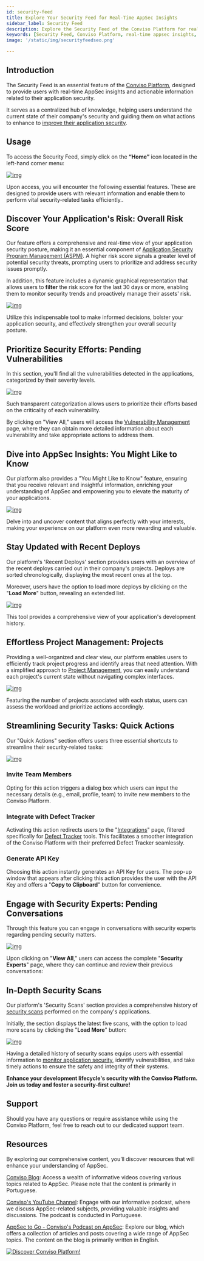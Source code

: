 ```yaml
---
id: security-feed
title: Explore Your Security Feed for Real-Time AppSec Insights
sidebar_label: Security Feed
description: Explore the Security Feed of the Conviso Platform for real-time insights on application security. Stay informed about pending vulnerabilities, recent deploys, and overall risk scores.
keywords: [Security Feed, Conviso Platform, real-time appsec insights, application security, overall risk score, ASPM, proactive risk management]
image: '/static/img/securityfeedseo.png'

---
```

## Introduction

The Security Feed is an essential feature of the [Conviso Platform](https://cta-service-cms2.hubspot.com/web-interactives/public/v1/track/redirect?encryptedPayload=AVxigLKtcWzoFbzpyImNNQsXC9S54LjJuklwM39zNd7hvSoR%2FVTX%2FXjNdqdcIIDaZwGiNwYii5hXwRR06puch8xINMyL3EXxTMuSG8Le9if9juV3u%2F%2BX%2FCKsCZN1tLpW39gGnNpiLedq%2BrrfmYxgh8G%2BTcRBEWaKasQ%3D&webInteractiveContentId=125788977029&portalId=5613826), designed to provide users with real-time AppSec insights and actionable information related to their application security.

It serves as a centralized hub of knowledge, helping users understand the current state of their company's security and guiding them on what actions to enhance to [improve their application security](https://blog.convisoappsec.com/afinal-o-que-e-seguranca-de-aplicacoes/). 

## Usage
To access the Security Feed, simply click on the **“Home”** icon located in the left-hand corner menu:

[![img](../../static/img/security-feed-img1.png "Clipping of a screenshot of the Conviso Platform showing the Access Security Feed to  real-time appsec insights.")](https://cta-service-cms2.hubspot.com/web-interactives/public/v1/track/redirect?encryptedPayload=AVxigLKtcWzoFbzpyImNNQsXC9S54LjJuklwM39zNd7hvSoR%2FVTX%2FXjNdqdcIIDaZwGiNwYii5hXwRR06puch8xINMyL3EXxTMuSG8Le9if9juV3u%2F%2BX%2FCKsCZN1tLpW39gGnNpiLedq%2BrrfmYxgh8G%2BTcRBEWaKasQ%3D&webInteractiveContentId=125788977029&portalId=5613826)


Upon access, you will encounter the following essential features. These are designed to provide users with relevant information and enable them to perform vital security-related tasks efficiently..

## Discover Your Application's Risk: Overall Risk Score

Our feature offers a comprehensive and real-time view of your application security posture, making it an essential component of [Application Security Program Management (ASPM)](https://cta-service-cms2.hubspot.com/web-interactives/public/v1/track/redirect?encryptedPayload=AVxigLKtcWzoFbzpyImNNQsXC9S54LjJuklwM39zNd7hvSoR%2FVTX%2FXjNdqdcIIDaZwGiNwYii5hXwRR06puch8xINMyL3EXxTMuSG8Le9if9juV3u%2F%2BX%2FCKsCZN1tLpW39gGnNpiLedq%2BrrfmYxgh8G%2BTcRBEWaKasQ%3D&webInteractiveContentId=125788977029&portalId=5613826). A higher risk score signals a greater level of potential security threats, prompting users to prioritize and address security issues promptly. 

In addition, this feature includes a dynamic graphical representation that allows users to **filter** the risk score for the last 30 days or more, enabling them to monitor security trends and proactively manage their assets' risk. 


[![img](../../static/img/security-feed-img2.png "Clipping of a screenshot of the Conviso Platform showing the Prioritize Security Efforts.")](https://cta-service-cms2.hubspot.com/web-interactives/public/v1/track/redirect?encryptedPayload=AVxigLKtcWzoFbzpyImNNQsXC9S54LjJuklwM39zNd7hvSoR%2FVTX%2FXjNdqdcIIDaZwGiNwYii5hXwRR06puch8xINMyL3EXxTMuSG8Le9if9juV3u%2F%2BX%2FCKsCZN1tLpW39gGnNpiLedq%2BrrfmYxgh8G%2BTcRBEWaKasQ%3D&webInteractiveContentId=125788977029&portalId=5613826)

Utilize this indispensable tool to make informed decisions, bolster your application security, and effectively strengthen your overall security posture.

## Prioritize Security Efforts: Pending Vulnerabilities

In this section, you'll find all the vulnerabilities detected in the applications, categorized by their severity levels. 

[![img](../../static/img/security-feed-img3.png "Clipping of a screenshot of the Conviso Platform showing the Pending Vulnerabilities.")](https://cta-service-cms2.hubspot.com/web-interactives/public/v1/track/redirect?encryptedPayload=AVxigLKtcWzoFbzpyImNNQsXC9S54LjJuklwM39zNd7hvSoR%2FVTX%2FXjNdqdcIIDaZwGiNwYii5hXwRR06puch8xINMyL3EXxTMuSG8Le9if9juV3u%2F%2BX%2FCKsCZN1tLpW39gGnNpiLedq%2BrrfmYxgh8G%2BTcRBEWaKasQ%3D&webInteractiveContentId=125788977029&portalId=5613826)

Such transparent categorization allows users to prioritize their efforts based on the criticality of each vulnerability. 

By clicking on "View All," users will access the [Vulnerability Management](../general/vulnerabilities_management.md) page, where they can obtain more detailed information about each vulnerability and take appropriate actions to address them.

## Dive into AppSec Insights: You Might Like to Know

Our platform also provides a "You Might Like to Know" feature, ensuring that you receive relevant and insightful information, enriching your understanding of AppSec and empowering you to elevate the maturity of your applications. 

[![img](../../static/img/security-feed-img4.png "Clipping of a screenshot of the Conviso Platform showing the You Might Like to Know to discover relevant content to elevate your application's security.")](https://cta-service-cms2.hubspot.com/web-interactives/public/v1/track/redirect?encryptedPayload=AVxigLKtcWzoFbzpyImNNQsXC9S54LjJuklwM39zNd7hvSoR%2FVTX%2FXjNdqdcIIDaZwGiNwYii5hXwRR06puch8xINMyL3EXxTMuSG8Le9if9juV3u%2F%2BX%2FCKsCZN1tLpW39gGnNpiLedq%2BrrfmYxgh8G%2BTcRBEWaKasQ%3D&webInteractiveContentId=125788977029&portalId=5613826)

Delve into and uncover content that aligns perfectly with your interests, making your experience on our platform even more rewarding and valuable.

## Stay Updated with Recent Deploys

Our platform's 'Recent Deploys' section  provides users with an overview of the recent deploys carried out in their company's projects. Deploys are sorted chronologically, displaying the most recent ones at the top. 

Moreover, users have the option to load more deploys by clicking on the "**Load More**" button, revealing an extended list. 

[![img](../../static/img/security-feed-img5.png "Clipping of a screenshot of the Conviso Platform showing the Deploys to  stay updated with recent Deploys.")](https://cta-service-cms2.hubspot.com/web-interactives/public/v1/track/redirect?encryptedPayload=AVxigLKtcWzoFbzpyImNNQsXC9S54LjJuklwM39zNd7hvSoR%2FVTX%2FXjNdqdcIIDaZwGiNwYii5hXwRR06puch8xINMyL3EXxTMuSG8Le9if9juV3u%2F%2BX%2FCKsCZN1tLpW39gGnNpiLedq%2BrrfmYxgh8G%2BTcRBEWaKasQ%3D&webInteractiveContentId=125788977029&portalId=5613826)

This tool provides a comprehensive view of your application's development history.

## Effortless Project Management: Projects

Providing a well-organized and clear view, our platform enables users to efficiently track project progress and identify areas that need attention. With a simplified approach to [Project Management](../general/projects_management.md), you can easily understand each project's current state without navigating complex interfaces. 

[![img](../../static/img/security-feed-img6.png "Clipping of a screenshot of the Conviso Platform showing the Projects to organize and track project progress with ease.")](https://cta-service-cms2.hubspot.com/web-interactives/public/v1/track/redirect?encryptedPayload=AVxigLKtcWzoFbzpyImNNQsXC9S54LjJuklwM39zNd7hvSoR%2FVTX%2FXjNdqdcIIDaZwGiNwYii5hXwRR06puch8xINMyL3EXxTMuSG8Le9if9juV3u%2F%2BX%2FCKsCZN1tLpW39gGnNpiLedq%2BrrfmYxgh8G%2BTcRBEWaKasQ%3D&webInteractiveContentId=125788977029&portalId=5613826)

Featuring the number of projects associated with each status, users can assess the workload and prioritize actions accordingly.

## Streamlining Security Tasks: Quick Actions

Our "Quick Actions" section offers users three essential shortcuts to streamline their security-related tasks:

[![img](../../static/img/security-feed-img7.png "Clipping of a screenshot of the Conviso Platform showing the Quick Actions to offer shortcuts to streamline security-related tasks.")](https://cta-service-cms2.hubspot.com/web-interactives/public/v1/track/redirect?encryptedPayload=AVxigLKtcWzoFbzpyImNNQsXC9S54LjJuklwM39zNd7hvSoR%2FVTX%2FXjNdqdcIIDaZwGiNwYii5hXwRR06puch8xINMyL3EXxTMuSG8Le9if9juV3u%2F%2BX%2FCKsCZN1tLpW39gGnNpiLedq%2BrrfmYxgh8G%2BTcRBEWaKasQ%3D&webInteractiveContentId=125788977029&portalId=5613826)

### Invite Team Members

Opting for this action triggers a dialog box which users can input the necessary details (e.g., email, profile, team) to invite new members to the Conviso Platform.

### Integrate with Defect Tracker

Activating this action redirects users to the "[Integrations](../integrations/integrations_intro.md)" page, filtered specifically for [Defect Tracker](../integrations/integrations_intro.md) tools. This facilitates a smoother integration of the Conviso Platform with their preferred Defect Tracker seamlessly.

### Generate API Key

Choosing this action instantly generates an API Key for users. The pop-up window that appears after clicking this action provides the user with the API Key and offers a "**Copy to Clipboard**" button for convenience. 

## Engage with Security Experts: Pending Conversations

Through this feature you can engage in conversations with security experts regarding pending security matters. 

[![img](../../static/img/security-feed-img8.png "Clipping of a screenshot of the Conviso Platform showing the Security Experts: Pending Conversations.")](https://cta-service-cms2.hubspot.com/web-interactives/public/v1/track/redirect?encryptedPayload=AVxigLKtcWzoFbzpyImNNQsXC9S54LjJuklwM39zNd7hvSoR%2FVTX%2FXjNdqdcIIDaZwGiNwYii5hXwRR06puch8xINMyL3EXxTMuSG8Le9if9juV3u%2F%2BX%2FCKsCZN1tLpW39gGnNpiLedq%2BrrfmYxgh8G%2BTcRBEWaKasQ%3D&webInteractiveContentId=125788977029&portalId=5613826)

Upon clicking on "**View All**," users can access the complete "**Security Experts**" page, where they can continue and review their previous conversations:

## In-Depth Security Scans

Our platform's 'Security Scans' section provides a comprehensive history of [security scans](https://blog.convisoappsec.com/consolidacao-de-scans-otimize-o-trabalho-do-seu-time-de-desenvolvimento/) performed on the company's applications. 

Initially, the section displays the latest five scans, with the option to load more scans by clicking the "**Load More**" button:

[![img](../../static/img/security-feed-img9.png "Clipping of a screenshot of the Conviso Platform showing the Scans to view a detailed history of security scans for monitoring application security.")](https://cta-service-cms2.hubspot.com/web-interactives/public/v1/track/redirect?encryptedPayload=AVxigLKtcWzoFbzpyImNNQsXC9S54LjJuklwM39zNd7hvSoR%2FVTX%2FXjNdqdcIIDaZwGiNwYii5hXwRR06puch8xINMyL3EXxTMuSG8Le9if9juV3u%2F%2BX%2FCKsCZN1tLpW39gGnNpiLedq%2BrrfmYxgh8G%2BTcRBEWaKasQ%3D&webInteractiveContentId=125788977029&portalId=5613826)

Having a detailed history of security scans equips users with essential information to [monitor application security](https://blog.convisoappsec.com/en/attack-surface-continuous-monitoring-and-management-of-the-application/), identify vulnerabilities, and take timely actions to ensure the safety and integrity of their systems.

**Enhance your development lifecycle's security with the Conviso Platform. Join us today and foster a security-first culture!**

## Support

Should you have any questions or require assistance while using the Conviso Platform, feel free to reach out to our dedicated support team.

## Resources

By exploring our comprehensive content, you’ll discover resources that will enhance your understanding of AppSec.

[Conviso Blog](https://bit.ly/3JtXM8A): Access a wealth of informative videos covering various topics related to AppSec. Please note that the content is primarily in Portuguese.

[Conviso's YouTube Channel](https://bit.ly/3NIbbfM): Engage with our informative podcast, where we discuss AppSec-related subjects, providing valuable insights and discussions. The podcast is conducted in Portuguese.

[AppSec to Go - Conviso's Podcast on AppSec](https://spoti.fi/43UJQwN): Explore our blog, which offers a collection of articles and posts covering a wide range of AppSec topics. The content on the blog is primarily written in English.

[![Discover Conviso Platform!](https://no-cache.hubspot.com/cta/default/5613826/interactive-125788977029.png)](https://cta-service-cms2.hubspot.com/web-interactives/public/v1/track/redirect?encryptedPayload=AVxigLKtcWzoFbzpyImNNQsXC9S54LjJuklwM39zNd7hvSoR%2FVTX%2FXjNdqdcIIDaZwGiNwYii5hXwRR06puch8xINMyL3EXxTMuSG8Le9if9juV3u%2F%2BX%2FCKsCZN1tLpW39gGnNpiLedq%2BrrfmYxgh8G%2BTcRBEWaKasQ%3D&webInteractiveContentId=125788977029&portalId=5613826)
